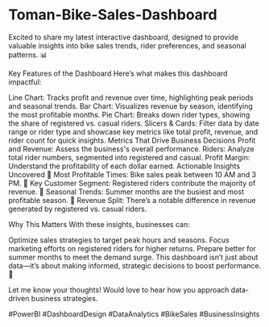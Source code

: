 # Toman-Bike-Sales-Dashboard
Excited to share my latest interactive dashboard, designed to provide valuable insights into bike sales trends, rider preferences, and seasonal patterns. 📊

Key Features of the Dashboard
Here’s what makes this dashboard impactful:

Line Chart: Tracks profit and revenue over time, highlighting peak periods and seasonal trends.
Bar Chart: Visualizes revenue by season, identifying the most profitable months.
Pie Chart: Breaks down rider types, showing the share of registered vs. casual riders.
Slicers & Cards: Filter data by date range or rider type and showcase key metrics like total profit, revenue, and rider count for quick insights.
Metrics That Drive Business Decisions
Profit and Revenue: Assess the business's overall performance.
Riders: Analyze total rider numbers, segmented into registered and casual.
Profit Margin: Understand the profitability of each dollar earned.
Actionable Insights Uncovered
🔹 Most Profitable Times: Bike sales peak between 10 AM and 3 PM.
🔹 Key Customer Segment: Registered riders contribute the majority of revenue.
🔹 Seasonal Trends: Summer months are the busiest and most profitable season.
🔹 Revenue Split: There’s a notable difference in revenue generated by registered vs. casual riders.

Why This Matters
With these insights, businesses can:

Optimize sales strategies to target peak hours and seasons.
Focus marketing efforts on registered riders for higher returns.
Prepare better for summer months to meet the demand surge.
This dashboard isn’t just about data—it’s about making informed, strategic decisions to boost performance. 🚀

Let me know your thoughts! Would love to hear how you approach data-driven business strategies.

#PowerBI #DashboardDesign #DataAnalytics #BikeSales #BusinessInsights
